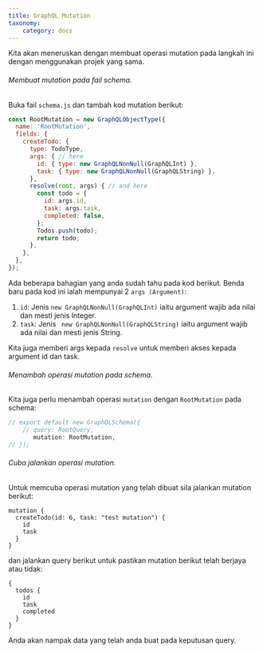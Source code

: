 ```yaml
---
title: GraphQL Mutation
taxonomy:
    category: docs
---
```


Kita akan meneruskan dengan membuat operasi mutation pada langkah ini dengan menggunakan projek yang sama.

###### Membuat mutation pada fail schema.
Buka fail ```schema.js``` dan tambah kod mutation berikut:

```javascript
const RootMutation = new GraphQLObjectType({
  name: 'RootMutation',
  fields: {
    createTodo: {
      type: TodoType,
      args: { // here
        id: { type: new GraphQLNonNull(GraphQLInt) },
        task: { type: new GraphQLNonNull(GraphQLString) },
      },
      resolve(root, args) { // and here
        const todo = {
          id: args.id,
          task: args.task,
          completed: false,
        };
        Todos.push(todo);
        return todo;
      },
    },
  },
});
```

Ada beberapa bahagian yang anda sudah tahu pada kod berikut. Benda baru pada kod ini ialah mempunyai 2 ```args (Argument)```:

1. ```id```: Jenis ```new GraphQLNonNull(GraphQLInt)``` iaitu argument wajib ada nilai dan mesti jenis Integer.  
2. ```task```: Jenis ``` new GraphQLNonNull(GraphQLString)``` iaitu argument wajib ada nilai dan mesti jenis String.

Kita juga memberi args kepada ```resolve``` untuk memberi akses kepada argument id dan task.

###### Menambah operasi mutation pada schema.

Kita juga perlu menambah operasi ```mutation``` dengan ```RootMutation``` pada schema:
```javascript
// export default new GraphQLSchema({
    // query: RootQuery,
       mutation: RootMutation,
// });
```

###### Cuba jalankan operasi mutation.

Untuk memcuba operasi mutation yang telah dibuat sila jalankan mutation berikut:
```
mutation {
  createTodo(id: 6, task: "test mutation") {
    id
    task
  }
}
```

dan jalankan query berikut untuk pastikan mutation berikut telah berjaya atau tidak:
```
{
  todos {
    id
    task
    completed
  }
}
```
Anda akan nampak data yang telah anda buat pada keputusan query.
